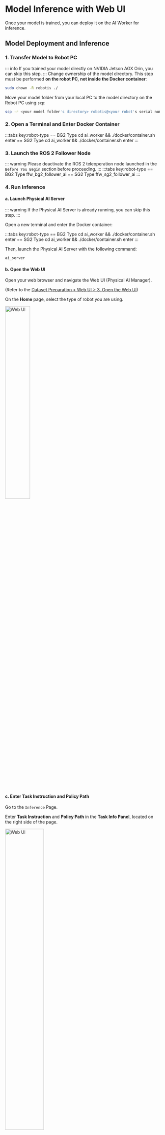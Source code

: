 # Model Inference with Web UI

Once your model is trained, you can deploy it on the AI Worker for inference.

## Model Deployment and Inference

### 1. Transfer Model to Robot PC
::: info
If you trained your model directly on NVIDIA Jetson AGX Orin, you can skip this step.
:::
Change ownership of the model directory. This step must be performed **on the robot PC**, **not inside the Docker container**:
```bash
sudo chown -R robotis ./
```
Move your model folder from your local PC to the model directory on the Robot PC using `scp`:
```bash
scp -r <your model folder's directory> robotis@<your robot's serial number>.local:~/ai_worker/docker/lerobot/outputs/train
```

### 2. Open a Terminal and Enter Docker Container
:::tabs key:robot-type
== BG2 Type
cd ai_worker && ./docker/container.sh enter
== SG2 Type
cd ai_worker && ./docker/container.sh enter
:::
### 3. Launch the ROS 2 Follower Node
::: warning
Please deactivate the ROS 2 teleoperation node launched in the `Before You Begin` section before proceeding.
:::
:::tabs key:robot-type
== BG2 Type
ffw_bg2_follower_ai
== SG2 Type
ffw_sg2_follower_ai
:::

### 4. Run Inference

#### a. Launch Physical AI Server

::: warning
If the Physical AI Server is already running, you can skip this step.
:::

Open a new terminal and enter the Docker container:

:::tabs key:robot-type
== BG2 Type
cd ai_worker && ./docker/container.sh enter
== SG2 Type
cd ai_worker && ./docker/container.sh enter
:::

Then, launch the Physical AI Server with the following command:

```bash
ai_server
```

#### b. Open the Web UI

Open your web browser and navigate the Web UI (Physical AI Manager).

(Refer to the [Dataset Preparation > Web UI > 3. Open the Web UI](/ai_worker/dataset_preparation_with_web_ui_ai_worker#_3-open-the-web-ui))

On the **Home** page, select the type of robot you are using.

  <img src="/imitation_learning/web_ui_robot_type_selection.png" alt="Web UI" style="width: 40%; ">

#### c. Enter Task Instruction and Policy Path

Go to the `Inference` Page.

Enter **Task Instruction** and **Policy Path** in the **Task Info Panel**, located on the right side of the page.

  <img src="/imitation_learning/web_ui_inference_task_info.png" alt="Web UI" style="width: 50%; ">

::: details :point_right: Task Information Field Descriptions
| Item                 | Description                                                                                                                                                                                                                                                                                                                                                                                                                                                                       |
| -------------------- | --------------------------------------------------------------------------------------------------------------------------------------------------------------------------------------------------------------------------------------------------------------------------------------------------------------------------------------------------------------------------------------------------------------------------------------------------------------------------------- |
| **Task Instruction** | A sentence that tells the robot what action to perform, such as `"pick and place object"`.                                                                                                                                                                                                                                                                                                                                                                                 |
| **Policy Path**      | The **absolute** path to your trained model checkpoint directory. This should point to the folder containing your trained model files such as `config.json`, `model.safetensors`, and `train_config.json`. (e.g., `/root/trained_model/ffw_act/pretrained/`).                                                                                                                                                                                                                                                                                                |
:::

::: info
Recording during inference will be supported in a future update. Coming soon!
:::

#### d. Start Inference

To begin inference, use the **Control Panel** located at the bottom of the page:

  <img src="/imitation_learning/web_ui_control_panel.png" alt="Web UI" style="width: 100%; ">

  - The `Start` button begins inference.
  - The `Finish` button stops inference.

## Visualizing Inference Results

After running inference, you can visualize the results using the same visualization tool used for datasets:

```bash
python lerobot/scripts/visualize_dataset_html.py \
  --host 0.0.0.0 \
  --port 9091 \
  --repo-id ${HF_USER}/eval_ffw_test
```

Then open [http://127.0.0.1:9091](http://127.0.0.1:9091) in your browser to see how your model performed.

::: tip
If you have another device connected to the same network as the host machine, open `http://{robot type}-{serial number}.local:9091` in your browser to see how your model performed.

For example, `http://ffw-SNPR48A0000.local:9091`.
:::

## Troubleshooting

- **Out of memory errors**: Try reducing the batch size with `--train.batch_size=16` or lower
- **Low performance**: Consider collecting more diverse training data or increasing training duration
- **Robot not responding**: Ensure the follower node is running and communication is established
- **Training divergence**: Check your dataset quality and try decreasing the learning rate
